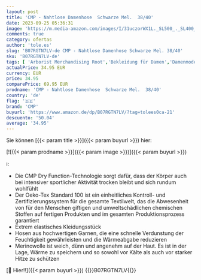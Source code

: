 ```yaml
---
layout: post
title: 'CMP - Nahtlose Damenhose  Schwarze Mel.  38/40'
date: 2023-09-25 05:36:31
image: 'https://m.media-amazon.com/images/I/31uczorWX1L._SL500_._SL400_.jpg'
comments: true
category: ofertas
author: 'tole.es'
slug: 'B07RGTN7LV-de CMP - Nahtlose Damenhose Schwarze Mel. 38/40'
sku: 'B07RGTN7LV-de'
tags: [ 'Arborist Merchandising Root','Bekleidung für Damen','Damenmode','Dessous, Nacht- & Lounge-Wäsche für Damen','Fashion','Outdoor Hosen für Damen','Outdoor-Bekleidung','Outdoor-Bekleidung für Damen','Self Service','Special Features Stores','Sport & Freizeit','Sportartspezifische Bekleidung','Sports-Promotions','Thermounterwäsche für Damen','Unterwäsche & Dessous für Damen','cmp','ef3a019d-6628-41d5-b303-291126686917_0','ef3a019d-6628-41d5-b303-291126686917_7401','🇩🇪', ]
actualPrice: 34.95 EUR
currency: EUR
price: 34.95
comparePrice: 69.95 EUR
prodname: 'CMP - Nahtlose Damenhose  Schwarze Mel.  38/40'
country: 'de'
flag: '🇩🇪'
brand: 'CMP'
buyurl: 'https://www.amazon.de/dp/B07RGTN7LV/?tag=tolees0ca-21'
descuento: '50.04'
average: '34.95'
---
```


Sie können [{{< param title >}}]({{< param buyurl >}}) hier:

[![{{< param prodname >}}]({{< param image >}})]({{< param buyurl >}})

ℹ️:

- Die CMP Dry Function-Technologie sorgt dafür, dass der Körper auch bei intensiver sportlicher Aktivität trocken bleibt und sich rundum wohlfühlt
- Der Oeko-Tex Standard 100 ist ein einheitliches Kontroll- und Zertifizierungssystem für die gesamte Textilwelt, das die Abwesenheit von für den Menschen giftigen und umweltschädlichen chemischen Stoffen auf fertigen Produkten und im gesamten Produktionsprozess garantiert
- Extrem elastisches Kleidungsstück
- Hosen aus hochwertigen Garnen, die eine schnelle Verdunstung der Feuchtigkeit gewährleisten und die Wärmeabgabe reduzieren
- Merinowolle ist weich, dünn und angenehm auf der Haut. Es ist in der Lage, Wärme zu speichern und so sowohl vor Kälte als auch vor starker Hitze zu schützen

[🛒 Hier!!]({{< param buyurl >}})
{{<world>}}B07RGTN7LV{{</world>}}
